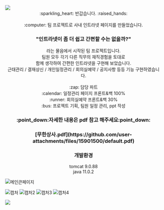 <img src="https://capsule-render.vercel.app/api?type=waving&color=BDBDC8&height=150&section=header&text=Minhee%20READ%20ME&fontSize=15"/>

<div align=center>
:sparkling_heart: 반갑습니다. :raised_hands: <br><br>
:computer: 팀 프로젝트로 사내 인트라넷 페이지를 만들었습니다.
<h3>"인트라넷이 좀 더 쉽고 간편할 수는 없을까?"</h3>
라는 물음에서 시작된 팀 프로젝트입니다. <br>
팀원 모두 각기 다른 직무의 재직경험을 토대로 <br> 
함께 생각하여 간편한 인트라넷을 구현해 보았습니다.<br>
근태관리 / 결재상신 / 개인일정관리 / 회의실예약 / 공지사항 등등 기능 구현하였습니다.
 <br> <br> 
:zap: 담당 파트 <br>
:calendar: 일정관리 페이지 프론트&백 100% <br>
:runner: 회의실예약 프론트&백 30% <br>
:bus: 프로젝트 기획, 팀원 일정 관리, ppt 작성 
<h3>:point_down:자세한 내용은 pdf 참고 해주세요:point_down:<h3>
[무한상사.pdf](https://github.com/user-attachments/files/15901500/default.pdf)

<h3>개발환경</h3>
tomcat 9.0.88 <br>
java 11.0.2



</div>



![메인큰페이지](https://github.com/min2mini/muhan/assets/159765032/2e1a9d79-a2a0-4301-9488-e3fa0eb2699b)

![캡처](https://github.com/min2mini/muhan/assets/159765032/e3985cc4-8dcf-4d8c-818e-7dee24a2edf9)
![캡처2](https://github.com/min2mini/muhan/assets/159765032/077f9653-5004-4832-a435-b8338d09574d)
![캡처3](https://github.com/min2mini/muhan/assets/159765032/217354a9-dcde-433e-8e49-6d3a14a82799)
![캡처4](https://github.com/min2mini/muhan/assets/159765032/f8d26253-e894-447b-8405-773ef6265a2e)

<img src="https://capsule-render.vercel.app/api?type=waving&color=BDBDC8&height=150&section=footer"/>

